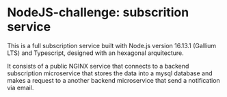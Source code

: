 # NodeJS-challenge: subscrition service

This is a full subscription service built with Node.js version 16.13.1 (Gallium LTS) and Typescript, designed with an hexagonal arquitecture.

It consists of a public NGINX service that connects to a backend subscription microservice that stores the data into a mysql database and makes a request to a another backend microservice that send a notification via email.
